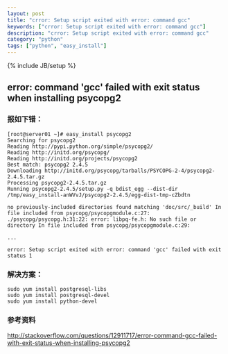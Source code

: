 ```yaml
---
layout: post
title: "crror: Setup script exited with error: command gcc"
keywords: ["crror: Setup script exited with error: command gcc"]
description: "crror: Setup script exited with error: command gcc"
category: "python"
tags: ["python", "easy_install"]
---
```

{% include JB/setup %}

## error: command 'gcc' failed with exit status when installing psycopg2


### 报如下错：

```
[root@server01 ~]# easy_install psycopg2    
Searching for psycopg2    
Reading http://pypi.python.org/simple/psycopg2/    
Reading http://initd.org/psycopg/    
Reading http://initd.org/projects/psycopg2    
Best match: psycopg2 2.4.5    
Downloading http://initd.org/psycopg/tarballs/PSYCOPG-2-4/psycopg2-2.4.5.tar.gz    
Processing psycopg2-2.4.5.tar.gz    
Running psycopg2-2.4.5/setup.py -q bdist_egg --dist-dir /tmp/easy_install-anWVvJ/psycopg2-2.4.5/egg-dist-tmp-cZbdtn

no previously-included directories found matching 'doc/src/_build' In file included from psycopg/psycopgmodule.c:27:
./psycopg/psycopg.h:31:22: error: libpq-fe.h: No such file or directory In file included from psycopg/psycopgmodule.c:29:

...

error: Setup script exited with error: command 'gcc' failed with exit status 1
```

### 解决方案：

```
sudo yum install postgresql-libs
sudo yum install postgresql-devel
sudo yum install python-devel
```

### 参考资料
http://stackoverflow.com/questions/12911717/error-command-gcc-failed-with-exit-status-when-installing-psycopg2